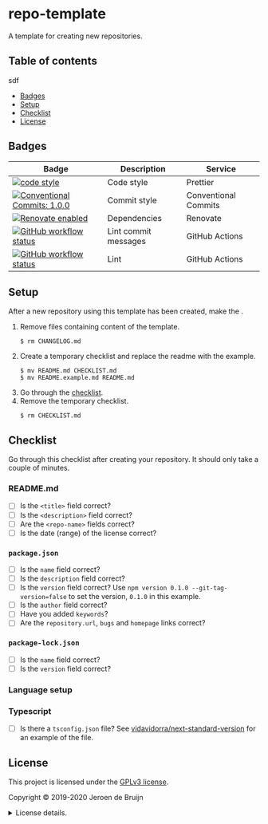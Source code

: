 # repo-template

A template for creating new repositories.

<a name="toc"></a>

## Table of contents
sdf
- [Badges](#badges)
- [Setup](#setup)
- [Checklist](#checklist)
- [License](#license)

<a name="badges"></a>

## Badges

| Badge                                                                                                                                                                                                                          | Description          | Service              |
| ------------------------------------------------------------------------------------------------------------------------------------------------------------------------------------------------------------------------------ | -------------------- | -------------------- |
| <a href="https://github.com/prettier/prettier#readme"><img alt="code style" src="https://img.shields.io/badge/code_style-prettier-ff69b4.svg?style=flat-square"></a>                                                           | Code style           | Prettier             |
| <a href="https://conventionalcommits.org"><img alt="Conventional Commits: 1.0.0" src="https://img.shields.io/badge/Conventional%20Commits-1.0.0-yellow.svg?style=flat-square"></a>                                             | Commit style         | Conventional Commits |
| <a href="https://renovatebot.com"><img alt="Renovate enabled" src="https://img.shields.io/badge/renovate-enabled-brightgreen.svg?style=flat-square"></a>                                                                       | Dependencies         | Renovate             |
| <a href="https://github.com/vidavidorra/repo-template/actions"><img alt="GitHub workflow status" src="https://img.shields.io/github/workflow/status/vidavidorra/repo-template/Lint%20commit%20messages?style=flat-square"></a> | Lint commit messages | GitHub Actions       |
| <a href="https://github.com/vidavidorra/repo-template/actions"><img alt="GitHub workflow status" src="https://img.shields.io/github/workflow/status/vidavidorra/repo-template/Lint?style=flat-square"></a>                     | Lint                 | GitHub Actions       |

<a name="setup"></a>

## Setup

After a new repository using this template has been created, make the .

1. Remove files containing content of the template.
   ```shell
   $ rm CHANGELOG.md
   ```
2. Create a temporary checklist and replace the readme with the example.
   ```shell
   $ mv README.md CHECKLIST.md
   $ mv README.example.md README.md
   ```
3. Go through the [checklist](#checklist).
4. Remove the temporary checklist.
   ```shell
   $ rm CHECKLIST.md
   ```

<a name="checklist"></a>

## Checklist

Go through this checklist after creating your repository. It should only take a couple of minutes.

### README.md

- [ ] Is the `<title>` field correct?
- [ ] Is the `<description>` field correct?
- [ ] Are the `<repo-name>` fields correct?
- [ ] Is the date (range) of the license correct?

### `package.json`

- [ ] Is the `name` field correct?
- [ ] Is the `description` field correct?
- [ ] Is the `version` field correct?
      Use `npm version 0.1.0 --git-tag-version=false` to set the version, `0.1.0` in this example.
- [ ] Is the `author` field correct?
- [ ] Have you added `keywords`?
- [ ] Are the `repository.url`, `bugs` and `homepage` links correct?

### `package-lock.json`

- [ ] Is the `name` field correct?
- [ ] Is the `version` field correct?

### Language setup

### Typescript

- [ ] Is there a `tsconfig.json` file?
      See [vidavidorra/next-standard-version](https://github.com/vidavidorra/next-standard-version) for an example of the file.

<a name="license"></a>

## License

This project is licensed under the [GPLv3 license](https://www.gnu.org/licenses/gpl.html).

Copyright © 2019-2020 Jeroen de Bruijn

<details><summary>License details.</summary>
<p>

This program is free software: you can redistribute it and/or modify
it under the terms of the GNU General Public License as published by
the Free Software Foundation, either version 3 of the License, or
(at your option) any later version.

This program is distributed in the hope that it will be useful,
but WITHOUT ANY WARRANTY; without even the implied warranty of
MERCHANTABILITY or FITNESS FOR A PARTICULAR PURPOSE. See the
GNU General Public License for more details.

You should have received a copy of the GNU General Public License
along with this program. If not, see <http://www.gnu.org/licenses/>.

The full text of the license is available in the [LICENSE](LICENSE.md) file in this repository and [online](https://www.gnu.org/licenses/gpl.html).

</details>
